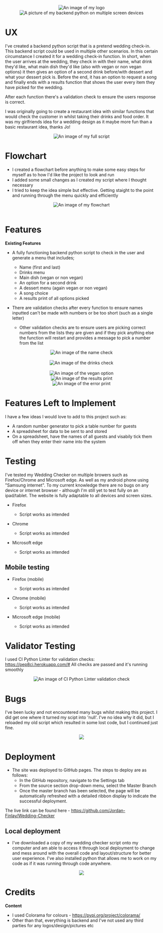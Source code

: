 <div align="center"><img src="assets/readme/logo.jpg" alt="An image of my logo"></div>

<div align="center"><img src="assets/readme/allscreens.jpg" alt="A picture of my backend python on multiple screen devices"></div>


# UX

I've created a backend python script that is a pretend wedding check-in.
This backend script could be used in multiple other scenarios.
In this certain circumstance I created it for a wedding check-in function.
In short, when the user arrives at the wedding, they check in with their name, what drink they'd like, what main dish they'd like (also with vegan or non vegan options) it then gives an option of a second drink before/with dessert and what your dessert pick is. Before the end, it has an option to request a song and finally ends with a results function that shows the user every item they have picked for the wedding.

After each function there's a validation check to ensure the users response is correct.

I was originally going to create a restaurant idea with similar functions that would check the customer in whilst taking their drinks and food order. It was my girlfriends idea for a wedding design as it maybe more fun than a basic restaurant idea, thanks Jo!


<div align="center"><img src="assets/readme/wholescreen.jpg" alt="An image of my full script"></div>



# Flowchart

- I created a flowchart before anything to make some easy steps for myself as to how I'd like the project to look and run
- I added some small changes as I created my script where I thought necessary
- I tried to keep the idea simple but effective. Getting staight to the point and running through the menu quickly and efficiently

<div align="center"><img src="assets/readme/flowchart.jpg" alt="An image of my flowchart"></div>
<br />


# Features

__Existing Features__

- A fully functioning backend python script to check in the user and generate a menu that includes;
	- Name (first and last)
	- Drinks menu
	- Main dish (vegan or non vegan)
	- An option for a second drink
	- A dessert menu (again vegan or non vegan)
	- A song choice
	- A results print of all options picked

- There are validation checks after every function to ensure names inputted can't be made with numbers or be too short (such as a single letter)
  - Other validation checks are to ensure users are picking correct numbers from the lists they are given and if they pick anything else the function will restart and provides a message to
  pick a number from the list


<div align="center"><img src="assets/readme/namecheck.jpg" alt="An image of the name check"></div>
<br />


<div align="center"><img src="assets/readme/drinkcheck.jpg" alt="An image of the drinks check"></div>
<br />


<div align="center"><img src="assets/readme/veganoption.jpg" alt="An image of the vegan option"></div>


<div align="center"><img src="assets/readme/results.jpg" alt="An image of the results print"></div>


<div align="center"><img src="assets/readme/error.jpg" alt="An image of the error print"></div>


# Features Left to Implement

I have a few ideas I would love to add to this project such as:

- A random number generator to pick a table number for guests
- A spreadsheet for data to be sent to and stored
- On a spreadsheet, have the names of all guests and visabily tick them off when they enter their name into the system


# Testing

I've tested my Wedding Checker on multiple browers such as Firefox/Chrome and Microsoft edge. As well as my android phone using "Samsung internet".
To my current knowledge there are no bugs on any device or internet browser - although I'm still yet to test fully on an ipad/tablet.
The website is fully adaptable to all devices and screen sizes.

- Firefox
  - Script works as intended

- Chrome
  - Script works as intended

- Microsoft edge
  - Script works as intended

## Mobile testing

- Firefox (mobile)
  - Script works as intended

- Chrome (mobile)
  - Script works as intended

- Microsoft edge (mobile)
  - Script works as intended


# Validator Testing
I used CI Python Linter for validation checks: <https://pep8ci.herokuapp.com/#>
All checks are passed and it's running smoothly

<div align="center"><img src="assets/readme/cipython" alt="An image of CI Python Linter validation check"></div>


# Bugs
I've been lucky and not encountered many bugs whilst making this project.
I did get one where it turned my scipt into 'null'. I've no idea why it did, but I reloaded my old script which resulted in some lost code, but I continued just fine.


<div align="center"><img src="assets/readme/nullbug.jpg"></div>


# Deployment

- The site was deployed to GitHub pages. The steps to deploy are as follows:
  - In the GitHub repository, navigate to the Settings tab
  - From the source section drop-down menu, select the Master Branch
  - Once the master branch has been selected, the page will be automatically refreshed with a detailed ribbon display to indicate the successful deployment.

The live link can be found here - <https://github.com/Jordan-Finlay/Wedding-Checker>


## Local deployment

- I've downloaded a copy of my wedding checker script onto my computer and am able to access it through local deployment to change and mess around with the overall code and layout/structure for better user experience. I've also installed python that allows me to work on my code as if it was running through code anywhere.


<div align="center"><img src="assets/readme/localdeploy.jpg"></div>


# Credits

__Content__

- I used Colorama for colours - https://pypi.org/project/colorama/
- Other than that, everything is backend and I've not used any third parties for any logos/design/pictures etc
